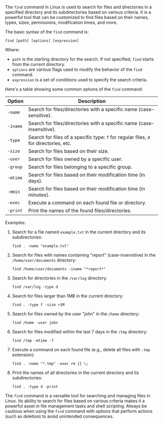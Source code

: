 The `find` command in Linux is used to search for files and directories in a specified directory and its subdirectories based on various criteria. It is a powerful tool that can be customized to find files based on their names, types, sizes, permissions, modification times, and more.

The basic syntax of the `find` command is:

```
find [path] [options] [expression]
```

Where:
- `path` is the starting directory for the search. If not specified, `find` starts from the current directory.
- `options` are various flags used to modify the behavior of the `find` command.
- `expression` is a set of conditions used to specify the search criteria.

Here's a table showing some common options of the `find` command:

| Option       | Description                                                                                     |
|--------------|-------------------------------------------------------------------------------------------------|
| `-name`      | Search for files/directories with a specific name (case-sensitive).                              |
| `-iname`     | Search for files/directories with a specific name (case-insensitive).                            |
| `-type`      | Search for files of a specific type: `f` for regular files, `d` for directories, etc.           |
| `-size`      | Search for files based on their size.                                                           |
| `-user`      | Search for files owned by a specific user.                                                       |
| `-group`     | Search for files belonging to a specific group.                                                  |
| `-mtime`     | Search for files based on their modification time (in days).                                    |
| `-mmin`      | Search for files based on their modification time (in minutes).                                 |
| `-exec`      | Execute a command on each found file or directory.                                              |
| `-print`     | Print the names of the found files/directories.                                                 |

Examples:

1. Search for a file named `example.txt` in the current directory and its subdirectories:
   ```
   find . -name "example.txt"
   ```

2. Search for files with names containing "report" (case-insensitive) in the `/home/user/documents` directory:
   ```
   find /home/user/documents -iname "*report*"
   ```

3. Search for directories in the `/var/log` directory:
   ```
   find /var/log -type d
   ```

4. Search for files larger than 1MB in the current directory:
   ```
   find . -type f -size +1M
   ```

5. Search for files owned by the user "john" in the `/home` directory:
   ```
   find /home -user john
   ```

6. Search for files modified within the last 7 days in the `/tmp` directory:
   ```
   find /tmp -mtime -7
   ```

7. Execute a command on each found file (e.g., delete all files with `.tmp` extension):
   ```
   find . -name "*.tmp" -exec rm {} \;
   ```

8. Print the names of all directories in the current directory and its subdirectories:
   ```
   find . -type d -print
   ```

The `find` command is a versatile tool for searching and managing files in Linux. Its ability to search for files based on various criteria makes it a powerful asset in file management tasks and shell scripting. Always be cautious when using the `find` command with options that perform actions (such as deletion) to avoid unintended consequences.

